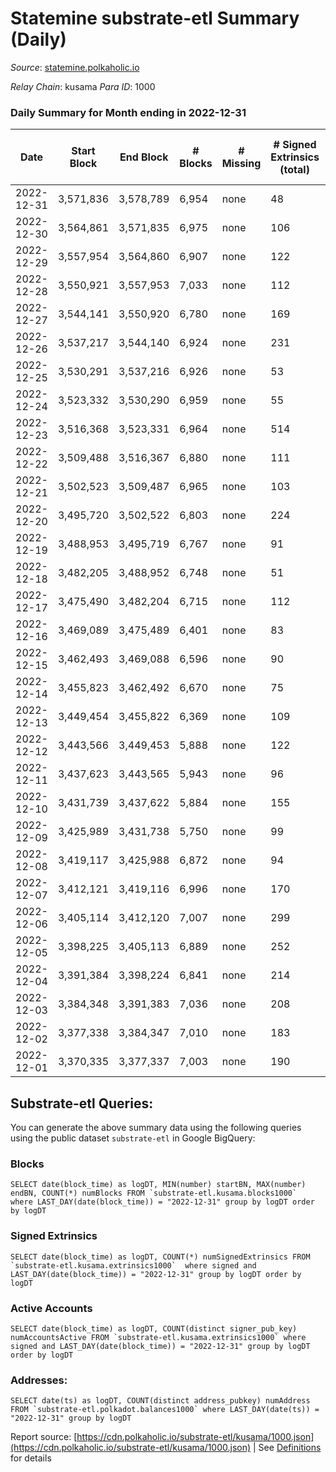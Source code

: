 # Statemine substrate-etl Summary (Daily)

_Source_: [statemine.polkaholic.io](https://statemine.polkaholic.io)

*Relay Chain*: kusama
*Para ID*: 1000



### Daily Summary for Month ending in 2022-12-31


| Date | Start Block | End Block | # Blocks | # Missing | # Signed Extrinsics (total) | # Active Accounts | # Addresses with Balances | # Events | # Transfers | # XCM Transfers In | # XCM Transfers Out |
| ---- | ----------- | --------- | -------- | --------- | --------------------------- | ----------------- | ------------------------- | -------- | ----------- | ------------------ | ------------------- |
| 2022-12-31 | 3,571,836 | 3,578,789 | 6,954 | none  | 48 | 18 | 48,760 | 15,532 | 1,156 ($4.50) | 18 ($9,723.10) | 19 ($3,076.53) |
| 2022-12-30 | 3,564,861 | 3,571,835 | 6,975 | none  | 106 | 37 | 48,753 | 16,927 | 2,009 ($1.94) | 59 ($8,255.80) | 41 ($14,933.60) |
| 2022-12-29 | 3,557,954 | 3,564,860 | 6,907 | none  | 122 | 37 | 48,740 | 17,141 | 2,252 ($0.16) | 75 ($74,667.72) | 48 ($92,736.24) |
| 2022-12-28 | 3,550,921 | 3,557,953 | 7,033 | none  | 112 | 34 | 48,735 | 17,423 | 2,259 ($1,859.02) | 78 ($9,374.73) | 49 ($9,252.64) |
| 2022-12-27 | 3,544,141 | 3,550,920 | 6,780 | none  | 169 | 65 | 48,725 | 17,300 | 2,651 ($19.73) | 50 ($9,506.78) | 44 ($7,032.57) |
| 2022-12-26 | 3,537,217 | 3,544,140 | 6,924 | none  | 231 | 36 | 48,705 | 17,176 | 2,133 ($0.96) | 30 ($68,854.86) | 14 ($3,492.30) |
| 2022-12-25 | 3,530,291 | 3,537,216 | 6,926 | none  | 53 | 18 |  | 15,365 | 1,217 ($0.38) | 7 ($3,599.14) | 6 ($1,424.19) |
| 2022-12-24 | 3,523,332 | 3,530,290 | 6,959 | none  | 55 | 17 |  | 15,491 | 1,196 ($2.75) | 9 ($406.08) | 17 ($10,206.32) |
| 2022-12-23 | 3,516,368 | 3,523,331 | 6,964 | none  | 514 | 426 |  | 19,674 | 2,558 ($11.97) | 37 ($2,525.87) | 36 ($4,867.53) |
| 2022-12-22 | 3,509,488 | 3,516,367 | 6,880 | none  | 111 | 38 |  | 16,805 | 2,270 ($24,643.85) | 32 ($46,007.34) | 23 ($77,925.62) |
| 2022-12-21 | 3,502,523 | 3,509,487 | 6,965 | none  | 103 | 38 |  | 16,263 | 1,678 ($24,037.95) | 19 ($1,477.42) | 34 ($35,128.86) |
| 2022-12-20 | 3,495,720 | 3,502,522 | 6,803 | none  | 224 | 54 |  | 17,751 | 2,686 ($16.98) | 44 ($42,959.87) | 39 ($73,598.01) |
| 2022-12-19 | 3,488,953 | 3,495,719 | 6,767 | none  | 91 | 40 |  | 16,489 | 2,006 ($1.47) | 24 ($2,142.87) | 17 ($46,501.64) |
| 2022-12-18 | 3,482,205 | 3,488,952 | 6,748 | none  | 51 | 20 | 48,909 | 14,965 | 1,132 ($0.33) | 7 ($301.02) | 13 ($2,968.46) |
| 2022-12-17 | 3,475,490 | 3,482,204 | 6,715 | none  | 112 | 41 | 48,898 | 16,482 | 2,171 ($25.85) | 46 ($15,221.82) | 28 ($9,931.68) |
| 2022-12-16 | 3,469,089 | 3,475,489 | 6,401 | none  | 83 | 33 | 48,880 | 14,860 | 1,562 ($28.48) | 14 ($1,062.81) | 9 ($668.26) |
| 2022-12-15 | 3,462,493 | 3,469,088 | 6,596 | none  | 90 | 32 | 48,859 | 15,290 | 1,468 ($1.27) | 29 ($14,737.53) | 15 ($3,454.45) |
| 2022-12-14 | 3,455,823 | 3,462,492 | 6,670 | none  | 75 | 28 | 48,842 | 15,344 | 1,469 ($10.67) | 27 ($5,520.09) | 22 ($9,174.45) |
| 2022-12-13 | 3,449,454 | 3,455,822 | 6,369 | none  | 109 | 48 | 48,835 | 15,455 | 1,922 ($10.56) | 37 ($8,315.25) | 27 ($147,065.02) |
| 2022-12-12 | 3,443,566 | 3,449,453 | 5,888 | none  | 122 | 49 | 48,816 | 14,992 | 2,311 ($204.47) | 48 ($3,001.52) | 18 ($1,102.46) |
| 2022-12-11 | 3,437,623 | 3,443,565 | 5,943 | none  | 96 | 34 | 48,783 | 14,434 | 1,885 ($55.33) | 22 ($158,584.98) | 20 ($4,134.03) |
| 2022-12-10 | 3,431,739 | 3,437,622 | 5,884 | none  | 155 | 38 | 48,764 | 14,846 | 1,882 ($7.02) | 58 ($44,259.25) | 41 ($171,033.84) |
| 2022-12-09 | 3,425,989 | 3,431,738 | 5,750 | none  | 99 | 50 | 48,744 | 13,884 | 1,704 ($9.72) | 30 ($2,852.02) | 25 ($19,829.95) |
| 2022-12-08 | 3,419,117 | 3,425,988 | 6,872 | none  | 94 | 42 | 48,730 | 16,309 | 1,872 ($1.02) | 34 ($3,251.09) | 18 ($44,282.42) |
| 2022-12-07 | 3,412,121 | 3,419,116 | 6,996 | none  | 170 | 65 | 48,717 | 18,464 | 3,156 ($1.41) | 41 ($4,875.42) | 22 ($7,812.75) |
| 2022-12-06 | 3,405,114 | 3,412,120 | 7,007 | none  | 299 | 86 | 48,691 | 20,361 | 4,492 ($9.38) | 30 ($12,089.42) | 17 ($1,941.35) |
| 2022-12-05 | 3,398,225 | 3,405,113 | 6,889 | none  | 252 | 75 | 48,690 | 18,994 | 3,760 ($3.88) | 41 ($2,017.45) | 34 ($9,882.92) |
| 2022-12-04 | 3,391,384 | 3,398,224 | 6,841 | none  | 214 | 51 | 48,650 | 18,630 | 3,707 ($6.96) | 44 ($2,519.25) | 26 ($7,045.09) |
| 2022-12-03 | 3,384,348 | 3,391,383 | 7,036 | none  | 208 | 45 | 48,620 | 18,853 | 3,626 ($20.91) | 36 ($1,313.48) | 21 ($9,709.36) |
| 2022-12-02 | 3,377,338 | 3,384,347 | 7,010 | none  | 183 | 38 | 48,596 | 18,329 | 3,220 ($1.58) | 32 ($5,956.51) | 23 ($10,196.64) |
| 2022-12-01 | 3,370,335 | 3,377,337 | 7,003 | none  | 190 | 51 | 48,575 | 18,329 | 3,170 ($10.47) | 16 ($42,969.60) | 24 ($5,138.86) |

## Substrate-etl Queries:
You can generate the above summary data using the following queries using the public dataset `substrate-etl` in Google BigQuery:


### Blocks
```
SELECT date(block_time) as logDT, MIN(number) startBN, MAX(number) endBN, COUNT(*) numBlocks FROM `substrate-etl.kusama.blocks1000`  where LAST_DAY(date(block_time)) = "2022-12-31" group by logDT order by logDT
```


### Signed Extrinsics
```
SELECT date(block_time) as logDT, COUNT(*) numSignedExtrinsics FROM `substrate-etl.kusama.extrinsics1000`  where signed and LAST_DAY(date(block_time)) = "2022-12-31" group by logDT order by logDT
```


### Active Accounts
```
SELECT date(block_time) as logDT, COUNT(distinct signer_pub_key) numAccountsActive FROM `substrate-etl.kusama.extrinsics1000` where signed and LAST_DAY(date(block_time)) = "2022-12-31" group by logDT order by logDT
```


### Addresses:
```
SELECT date(ts) as logDT, COUNT(distinct address_pubkey) numAddress FROM `substrate-etl.polkadot.balances1000` where LAST_DAY(date(ts)) = "2022-12-31" group by logDT
```



Report source: [https://cdn.polkaholic.io/substrate-etl/kusama/1000.json](https://cdn.polkaholic.io/substrate-etl/kusama/1000.json) | See [Definitions](/DEFINITIONS.md) for details
